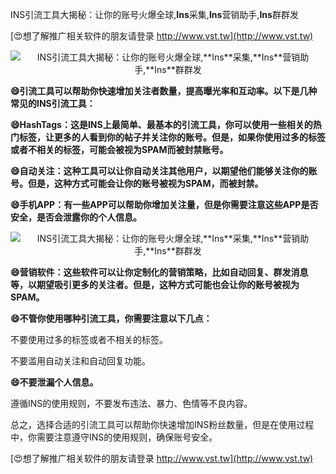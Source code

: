 INS引流工具大揭秘：让你的账号火爆全球,**Ins**采集,**Ins**营销助手,**Ins**群群发

[😍想了解推广相关软件的朋友请登录 http://www.vst.tw](http://www.vst.tw)

 <center><img src="https://vst.tw/MP4/tuiguang/png/2.png" alt="INS引流工具大揭秘：让你的账号火爆全球,**Ins**采集,**Ins**营销助手,**Ins**群群发"></center>

**😄引流工具可以帮助你快速增加关注者数量，提高曝光率和互动率。以下是几种常见的INS引流工具：**

**😄HashTags：这是INS上最简单、最基本的引流工具，你可以使用一些相关的热门标签，让更多的人看到你的帖子并关注你的账号。但是，如果你使用过多的标签或者不相关的标签，可能会被视为SPAM而被封禁账号。**

**😄自动关注：这种工具可以让你自动关注其他用户，以期望他们能够关注你的账号。但是，这种方式可能会让你的账号被视为SPAM，而被封禁。**

**😄手机APP：有一些APP可以帮助你增加关注量，但是你需要注意这些APP是否安全，是否会泄露你的个人信息。**

 <center><img src="https://vst.tw/MP4/tuiguang/png/5.png" alt="INS引流工具大揭秘：让你的账号火爆全球,**Ins**采集,**Ins**营销助手,**Ins**群群发"></center>

**😄营销软件：这些软件可以让你定制化的营销策略，比如自动回复、群发消息等，以期望吸引更多的关注者。但是，这种方式可能也会让你的账号被视为SPAM。**

**😄不管你使用哪种引流工具，你需要注意以下几点：**

不要使用过多的标签或者不相关的标签。

不要滥用自动关注和自动回复功能。

**😄不要泄漏个人信息。**

遵循INS的使用规则，不要发布违法、暴力、色情等不良内容。

总之，选择合适的引流工具可以帮助你快速增加INS粉丝数量，但是在使用过程中，你需要注意遵守INS的使用规则，确保账号安全。

[😍想了解推广相关软件的朋友请登录 http://www.vst.tw](http://www.vst.tw)



